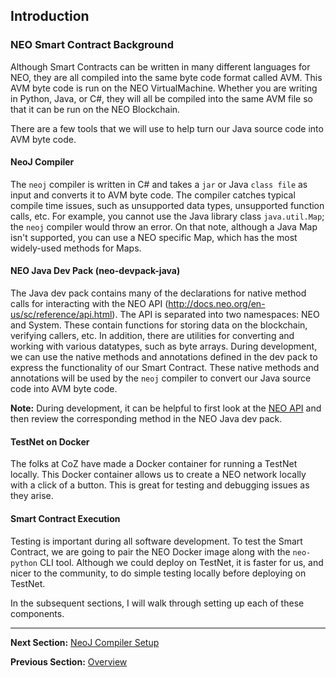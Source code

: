 ## Introduction

### NEO Smart Contract Background
Although Smart Contracts can be written in many different languages for NEO, they are all compiled into the same byte code format called AVM. This AVM byte code is run on the NEO VirtualMachine. Whether you are writing in Python, Java, or C#, they will all be compiled into the same AVM file so that it can be run on the NEO Blockchain.

There are a few tools that we will use to help turn our Java source code into AVM byte code.

#### NeoJ Compiler
The ```neoj``` compiler is written in C# and takes a ```jar``` or Java ```class file``` as input and converts it to AVM byte code. The compiler catches typical compile time issues, such as unsupported data types, unsupported function calls, etc. For example, you cannot use the Java library class ```java.util.Map```; the ```neoj``` compiler would throw an error. On that note, although a Java Map isn't supported, you can use a NEO specific Map, which has the most widely-used methods for Maps.

#### NEO Java Dev Pack (neo-devpack-java)
The Java dev pack contains many of the declarations for native method calls for interacting with the NEO API (http://docs.neo.org/en-us/sc/reference/api.html). The API is separated into two namespaces: NEO and System. These contain functions for storing data on the blockchain, verifying callers, etc. In addition, there are utilities for converting and working with various datatypes, such as byte arrays. During development, we can use the native methods and annotations defined in the dev pack to express the functionality of our Smart Contract. These native methods and annotations will be used by the ```neoj``` compiler to convert our Java source code into AVM byte code.

**Note:** During development, it can be helpful to first look at the [NEO API](http://docs.neo.org/en-us/sc/reference/api.html) and then review the corresponding method in the NEO Java dev pack.

#### TestNet on Docker
The folks at CoZ have made a Docker container for running a TestNet locally. This Docker container allows us to create a NEO network locally with a click of a button. This is great for testing and debugging issues as they arise.

#### Smart Contract Execution
Testing is important during all software development. To test the Smart Contract, we are going to pair the NEO Docker image along with the ```neo-python``` CLI tool. Although we could deploy on TestNet, it is faster for us, and nicer to the community, to do simple testing locally before deploying on TestNet.

In the subsequent sections, I will walk through setting up each of these components.

---

**Next Section:** [NeoJ Compiler Setup](2.neoj-compiler.md)

**Previous Section:** [Overview](README.md)
